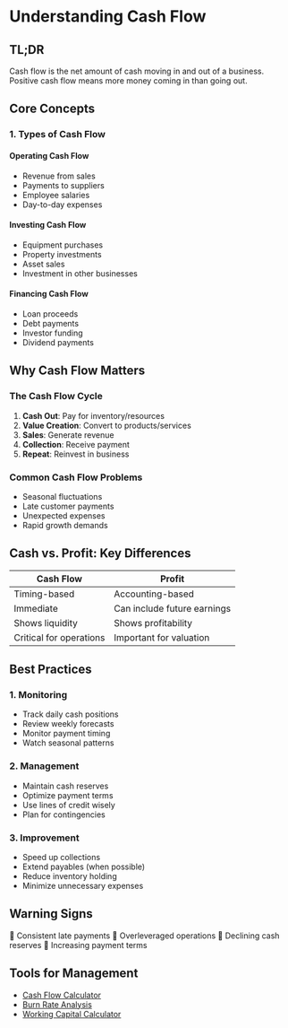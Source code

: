 # Understanding Cash Flow

## TL;DR
Cash flow is the net amount of cash moving in and out of a business. Positive cash flow means more money coming in than going out.

## Core Concepts

### 1. Types of Cash Flow

#### Operating Cash Flow
- Revenue from sales
- Payments to suppliers
- Employee salaries
- Day-to-day expenses

#### Investing Cash Flow
- Equipment purchases
- Property investments
- Asset sales
- Investment in other businesses

#### Financing Cash Flow
- Loan proceeds
- Debt payments
- Investor funding
- Dividend payments

## Why Cash Flow Matters

### The Cash Flow Cycle
1. **Cash Out**: Pay for inventory/resources
2. **Value Creation**: Convert to products/services
3. **Sales**: Generate revenue
4. **Collection**: Receive payment
5. **Repeat**: Reinvest in business

### Common Cash Flow Problems
- Seasonal fluctuations
- Late customer payments
- Unexpected expenses
- Rapid growth demands

## Cash vs. Profit: Key Differences

| Cash Flow | Profit |
|-----------|--------|
| Timing-based | Accounting-based |
| Immediate | Can include future earnings |
| Shows liquidity | Shows profitability |
| Critical for operations | Important for valuation |

## Best Practices

### 1. Monitoring
- Track daily cash positions
- Review weekly forecasts
- Monitor payment timing
- Watch seasonal patterns

### 2. Management
- Maintain cash reserves
- Optimize payment terms
- Use lines of credit wisely
- Plan for contingencies

### 3. Improvement
- Speed up collections
- Extend payables (when possible)
- Reduce inventory holding
- Minimize unnecessary expenses

## Warning Signs
🚩 Consistent late payments
🚩 Overleveraged operations
🚩 Declining cash reserves
🚩 Increasing payment terms

## Tools for Management
- [Cash Flow Calculator](/calculators/cash-flow)
- [Burn Rate Analysis](/calculators/burn-rate)
- [Working Capital Calculator](/calculators/working-capital)
